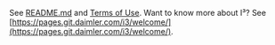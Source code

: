 See [README.md](https://git.daimler.com/i3/i3-access/blob/master/README.md) and [Terms of Use](https://git.daimler.com/i3/i3-access/blob/master/README.md#terms-of-use). Want to know more about I³? See [https://pages.git.daimler.com/i3/welcome/](https://pages.git.daimler.com/i3/welcome/).